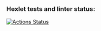 ### Hexlet tests and linter status:
[![Actions Status](https://github.com/proydemte/java-project-lvl3/workflows/hexlet-check/badge.svg)](https://github.com/proydemte/java-project-lvl3/actions)